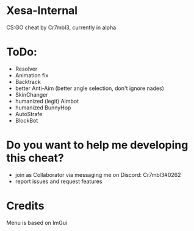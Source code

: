 # Xesa-Internal
CS:GO cheat by Cr7mbl3, currently in alpha

# ToDo:
- Resolver
- Animation fix
- Backtrack
- better Anti-Aim (better angle selection, don't ignore nades)
- SkinChanger
- humanized (legit) Aimbot
- humanized BunnyHop
- AutoStrafe
- BlockBot

# Do you want to help me developing this cheat?
- join as Collaborator via messaging me on Discord: Cr7mbl3#0262 
- report issues and request features

# Credits
Menu is based on ImGui
